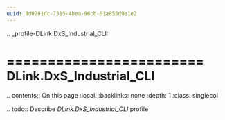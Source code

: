 ```yaml
---
uuid: 8d0281dc-7315-4bea-96cb-61a855d9e1e2
---
```

.. _profile-DLink.DxS_Industrial_CLI:

========================
DLink.DxS_Industrial_CLI
========================

.. contents:: On this page
    :local:
    :backlinks: none
    :depth: 1
    :class: singlecol

.. todo::
    Describe *DLink.DxS_Industrial_CLI* profile
